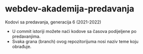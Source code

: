 # webdev-akademija-predavanja
Kodovi sa predavanja, generacija 6 (2021-2022)

* U commit istoriji možete naći kodove sa časova podijeljene po predavanjima. 
* Svaka grana (branch) ovog repozitorijuma nosi naziv teme koju obrađuje.

